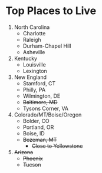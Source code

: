 # Top Places to Live

1. North Carolina
   * Charlotte
   * Raleigh
   * Durham-Chapel Hill
   * Asheville
2. Kentucky
   * Louisville
   * Lexington
3. New England
   * Stamford, CT
   * Philly, PA
   * Wilmington, DE
   * ~~Baltimore, MD~~
   * Tysons Corner, VA
4. Colorado/MT/Boise/Oregon
   * Bolder, CO
   * Portland, OR
   * Boise, ID
   * ~~Bozeman, MT~~
     * ~~Close to Yellowstone~~
5. ~~Arizona~~
   * ~~Phoenix~~
   * ~~Tucson~~

